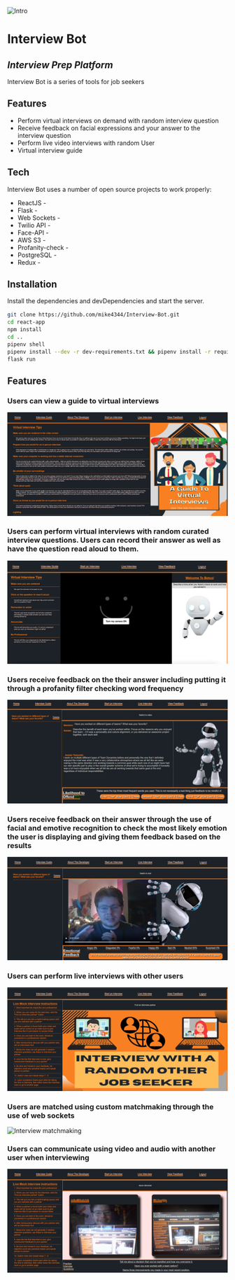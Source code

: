![Intro](https://github.com/mike4344/Interview-Bot/blob/main/react-app/public/robotsplash.gif?raw=true)
# Interview Bot
## _Interview Prep Platform_


Interview Bot is a series of tools for job seekers

## Features

- Perform virtual interviews on demand with random interview question
- Receive feedback on facial expressions and your answer to the interview question
- Perform live video interviews with random User
- Virtual interview guide

## Tech

Interview Bot uses a number of open source projects to work properly:

- ReactJS -
- Flask -
- Web Sockets -
- Twilio API -
- Face-API -
- AWS S3 -
- Profanity-check -
- PostgreSQL -
- Redux -

## Installation

Install the dependencies and devDependencies and start the server.

```sh
git clone https://github.com/mike4344/Interview-Bot.git
cd react-app
npm install
cd ..
pipenv shell
pipenv install --dev -r dev-requirements.txt && pipenv install -r requirements.txt
flask run
```


## Features


### Users can view a guide to virtual interviews
![Interview guide](https://github.com/mike4344/Interview-Bot/blob/main/react-app/public/interview-guide-screen.png?raw=true)


### Users can perform virtual interviews with random curated interview questions. Users can record their answer as well as have the question read aloud to them.
![Interview page](https://github.com/mike4344/Interview-Bot/blob/main/react-app/public/interview-screen.png?raw=true)


### Users receive feedback on the their answer including putting it through a profanity filter checking word frequency
![Interview text feedback](https://github.com/mike4344/Interview-Bot/blob/main/react-app/public/text-feedback-screen.png?raw=true)


### Users receive feedback on their answer through the use of facial and emotive recognition to check the most likely emotion the user is displaying and giving them feedback based on the results
![Interview video feedback](https://github.com/mike4344/Interview-Bot/blob/main/react-app/public/video-feedback-screen.png?raw=true)


### Users can perform live interviews with other users
![Interview live video](https://github.com/mike4344/Interview-Bot/blob/main/react-app/public/live-interview-screen.png?raw=true)


### Users are matched using custom matchmaking through the use of web sockets
![Interview matchmaking](https://github.com/mike4344/Interview-Bot/blob/main/react-app/public/graphic%20for%20searching.gif?raw=true)


### Users can communicate using video and audio with another user when interviewing
![Interview live page](https://github.com/mike4344/Interview-Bot/blob/main/react-app/public/live-chat-screen.png?raw=true)
